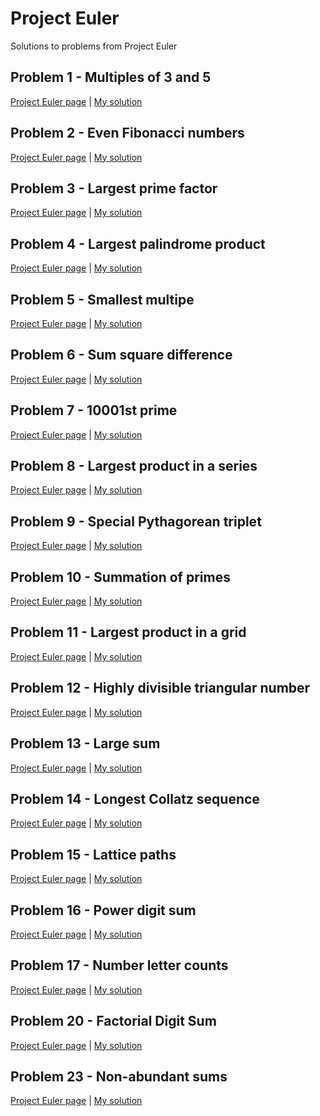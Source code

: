 # Project Euler

Solutions to problems from Project Euler

## Problem 1 - Multiples of 3 and 5
[Project Euler page](https://projecteuler.net/problem=1)
 | [My solution](https://github.com/randallreedjr/project-euler/tree/master/001-multiples)

## Problem 2 - Even Fibonacci numbers
[Project Euler page](https://projecteuler.net/problem=2)
 | [My solution](https://github.com/randallreedjr/project-euler/tree/master/002-even-fibonacci-numbers)

## Problem 3 - Largest prime factor
[Project Euler page](https://projecteuler.net/problem=3)
 | [My solution](https://github.com/randallreedjr/project-euler/tree/master/003-largest-prime-factor)

## Problem 4 - Largest palindrome product
[Project Euler page](https://projecteuler.net/problem=4)
 | [My solution](https://github.com/randallreedjr/project-euler/tree/master/004-largest-palindrome-product)

## Problem 5 - Smallest multipe
[Project Euler page](https://projecteuler.net/problem=5)
 | [My solution](https://github.com/randallreedjr/project-euler/tree/master/005-smallest-multiple)

## Problem 6 - Sum square difference
[Project Euler page](https://projecteuler.net/problem=6)
 | [My solution](https://github.com/randallreedjr/project-euler/tree/master/006-sum-square-difference)

## Problem 7 - 10001st prime
[Project Euler page](https://projecteuler.net/problem=7)
 | [My solution](https://github.com/randallreedjr/project-euler/tree/master/007-10001st-prime)

## Problem 8 - Largest product in a series
[Project Euler page](https://projecteuler.net/problem=8)
 | [My solution](https://github.com/randallreedjr/project-euler/tree/master/008-largest-product-series)

## Problem 9 - Special Pythagorean triplet
[Project Euler page](https://projecteuler.net/problem=9)
 | [My solution](https://github.com/randallreedjr/project-euler/tree/master/009-special-pythagorean)

## Problem 10 - Summation of primes
[Project Euler page](https://projecteuler.net/problem=10)
 | [My solution](https://github.com/randallreedjr/project-euler/tree/master/010-prime-summation)

## Problem 11 - Largest product in a grid
[Project Euler page](https://projecteuler.net/problem=11)
 | [My solution](https://github.com/randallreedjr/project-euler/tree/master/011-largest-product-grid)

## Problem 12 - Highly divisible triangular number
[Project Euler page](https://projecteuler.net/problem=12)
 | [My solution](https://github.com/randallreedjr/project-euler/tree/master/012-highly-divisible-triangular-number)

## Problem 13 - Large sum
[Project Euler page](https://projecteuler.net/problem=13)
 | [My solution](https://github.com/randallreedjr/project-euler/tree/master/013-large-sum)

## Problem 14 - Longest Collatz sequence
[Project Euler page](https://projecteuler.net/problem=14)
 | [My solution](https://github.com/randallreedjr/project-euler/tree/master/014-longest-collatz-sequence)

## Problem 15 - Lattice paths
[Project Euler page](https://projecteuler.net/problem=15)
 | [My solution](https://github.com/randallreedjr/project-euler/tree/master/015-lattice-paths)

## Problem 16 - Power digit sum
[Project Euler page](https://projecteuler.net/problem=16)
 | [My solution](https://github.com/randallreedjr/project-euler/tree/master/016-power-digit-sum)

## Problem 17 - Number letter counts
[Project Euler page](https://projecteuler.net/problem=17)
 | [My solution](https://github.com/randallreedjr/project-euler/tree/master/017-number-letter-counts)

## Problem 20 - Factorial Digit Sum
[Project Euler page](https://projecteuler.net/problem=20)
 | [My solution](https://github.com/randallreedjr/project-euler/tree/master/020-factorial-digit-sum)

## Problem 23 - Non-abundant sums
[Project Euler page](https://projecteuler.net/problem=23) | [My solution](https://github.com/randallreedjr/project-euler/tree/master/023-non-abundant-sums)
